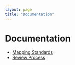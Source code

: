 ```yaml
---
layout: page
title: "Documentation"
---
```


# Documentation

 * [Mapping Standards](mappings.html)
 * [Review Process](review.html)
